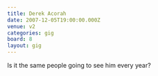 ```yaml
---
title: Derek Acorah
date: 2007-12-05T19:00:00.000Z
venue: v2
categories: gig
board: 8
layout: gig
---
```

Is it the same people going to see him every year?